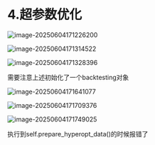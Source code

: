 # 4.超参数优化



![image-20250604171226200](https://pkuxiaohou.oss-cn-beijing.aliyuncs.com/img/202506041712243.png)



![image-20250604171314522](https://pkuxiaohou.oss-cn-beijing.aliyuncs.com/img/202506041713566.png)

![image-20250604171328396](https://pkuxiaohou.oss-cn-beijing.aliyuncs.com/img/202506041713442.png)

需要注意上述初始化了一个backtesting对象

![image-20250604171641077](https://pkuxiaohou.oss-cn-beijing.aliyuncs.com/img/202506041716123.png)



![image-20250604171709376](https://pkuxiaohou.oss-cn-beijing.aliyuncs.com/img/202506041717420.png)

![image-20250604171749025](https://pkuxiaohou.oss-cn-beijing.aliyuncs.com/img/202506041717075.png)

执行到self.prepare_hyperopt_data()的时候报错了






































































































